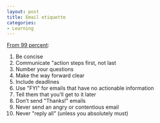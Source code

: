 ```yaml
---
layout: post
title: Email etiquette
categories:
- Learning
---
```


[From 99 percent](http://the99percent.com/tips/6975/Email-Etiquette-for-the-Super-Busy):

1. Be concise
2. Communicate "action steps first, not last
3. Number your questions
4. Make the way forward clear
5. Include deadlines
6. Use "FYI" for emails that have no actionable information
7. Tell them that you’ll get to it later
8. Don’t send "Thanks!" emails
9. Never send an angry or contentious email
10. Never "reply all" (unless you absolutely must)

